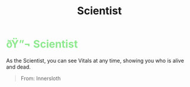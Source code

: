 ﻿---
lang: en-US
title: Scientist
prev: Noisemaker
next: Tracker
---
# <font color="#8ee98e">ðŸ”¬ <b>Scientist</b></font> <Badge text="Vanilla" type="tip" vertical="middle"/>

As the Scientist, you can see Vitals at any time, showing you who is alive and dead.<br>
> From: Innersloth